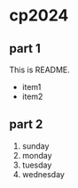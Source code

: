 # cp2024

## part 1
This is README.
- item1
- item2

## part 2
1. sunday
1. monday
1. tuesday
1. wednesday

